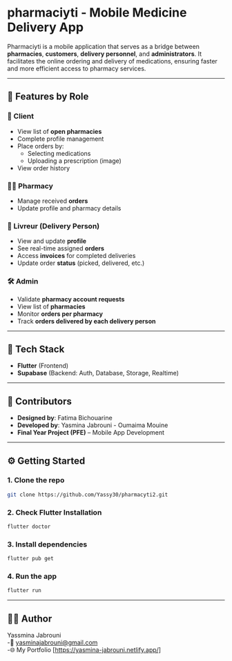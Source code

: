 # pharmaciyti - Mobile Medicine Delivery App

Pharmaciyti is a mobile application that serves as a bridge between **pharmacies**, **customers**, **delivery personnel**, and **administrators**. It facilitates the online ordering and delivery of medications, ensuring faster and more efficient access to pharmacy services.

---

## 🚀 Features by Role

### 👤 Client
- View list of **open pharmacies**
- Complete profile management
- Place orders by:
  - Selecting medications
  - Uploading a prescription (image)
- View order history

### 🧑‍⚕️ Pharmacy
- Manage received **orders**
- Update profile and pharmacy details

### 🛵 Livreur (Delivery Person)
- View and update **profile**
- See real-time assigned **orders**
- Access **invoices** for completed deliveries
- Update order **status** (picked, delivered, etc.)

### 🛠️ Admin
- Validate **pharmacy account requests**
- View list of **pharmacies**
- Monitor **orders per pharmacy**
- Track **orders delivered by each delivery person**

---

## 🧱 Tech Stack

- **Flutter** (Frontend)
- **Supabase** (Backend: Auth, Database, Storage, Realtime)

---

## 📌 Contributors

- **Designed by**: Fatima Bichouarine
- **Developed by**: Yasmina Jabrouni - Oumaima Mouine
- **Final Year Project (PFE)** – Mobile App Development
---
## ⚙️ Getting Started

### 1. Clone the repo

```bash
git clone https://github.com/Yassy30/pharmacyti2.git
```
### 2. Check Flutter Installation
```bash
flutter doctor
```
### 3. Install dependencies

```bash
flutter pub get
```
### 4. Run the app

```bash
flutter run
```
---

## 👩‍💻 Author
Yassmina Jabrouni<br>
 -📧 yasminajabrouni@gmail.com <br>
 -🌐 My Portfolio [https://yasmina-jabrouni.netlify.app/]


